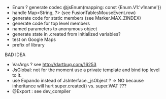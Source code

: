 - Enum ? generate codec @jsEnum(mapping: const {Enum.V1:'v1name'})
- handle Map<String, ?> (see FusionTablesMouseEvent.row)
- generate code for static members (see Marker.MAX_ZINDEX)
- generate code for top level members
- named parameters to anonymous object
- generate state in .created from initialized variables?
- test on Google Maps
- prefix of library



BAD IDEA
- VarArgs ? see http://dartbug.com/16253
- JsGlobal: not for the moment use a private template and bind top level to it.
- use Expando<JsObject> instead of JsInterface._jsObject ? => NO because 
inheritance will hurt super.created() vs. super.WAT ??? 
- @Export  : see dev_compiler